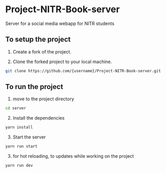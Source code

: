 # Project-NITR-Book-server

Server for a social media webapp for NITR students

## To setup the project

1. Create a fork of the project.

2. Clone the forked project to your local machine.

```bash
git clone https://github.com/{username}/Project-NITR-Book-server.git
```

## To run the project

1. move to the project directory

```bash
cd server
```

2. Install the dependencies

```bash
yarn install
```

3. Start the server

```bash
yarn run start
```

3. for hot reloading, to updates while working on the project

```bash
yarn run dev
```
